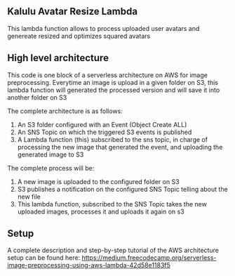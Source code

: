 ## Kalulu Avatar Resize Lambda

This lambda function allows to process uploaded user avatars and genereate resized
and optimizes squared avatars

## High level architecture

This code is one block of a serverless architecture on AWS for image preprocessing.
Everytime an image is upload in a given folder on S3, this lambda function will
generated the processed version and will save it into another folder on S3

The complete architecture is as follows:

1. An S3 folder configured with an Event (Object Create ALL)
2. An SNS Topic on which the triggered S3 events is published
3. A Lambda function (this) subscribed to the sns topic, in charge of processing the new image that generated the event, and uploading the generated image to S3

The complete process will be:

1. A new image is uploaded to the configured folder on S3
2. S3 publishes a notification on the configured SNS Topic telling about the new file
3. This lambda function, subscribed to the SNS Topic takes the new uploaded images, processes it and uploads it again on s3

## Setup

A complete description and step-by-step tutorial of the AWS architecture setup can be found here: https://medium.freecodecamp.org/serverless-image-preprocessing-using-aws-lambda-42d58e1183f5 
